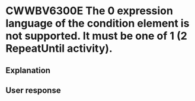 # CWWBV6300E The 0 expression language of the condition element is not supported. It must be one of 1 (2 RepeatUntil activity).

## Explanation

## User response